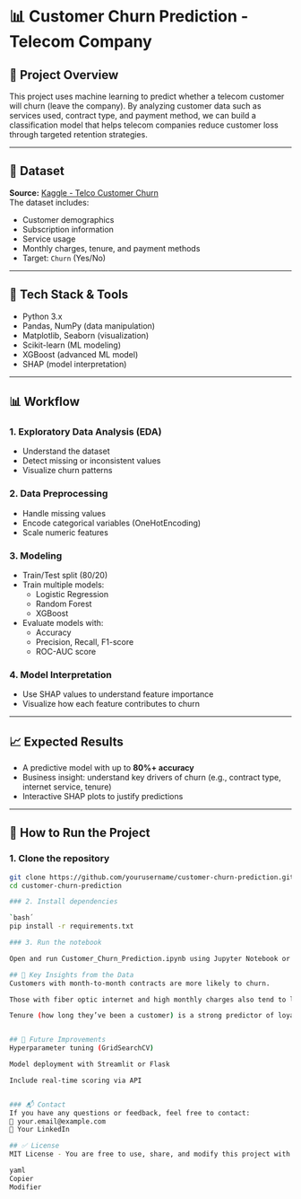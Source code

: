 # 📊 Customer Churn Prediction - Telecom Company

## 📝 Project Overview

This project uses machine learning to predict whether a telecom customer will churn (leave the company). By analyzing customer data such as services used, contract type, and payment method, we can build a classification model that helps telecom companies reduce customer loss through targeted retention strategies.

---

## 📁 Dataset

**Source:** [Kaggle - Telco Customer Churn](https://www.kaggle.com/datasets/blastchar/telco-customer-churn)  
The dataset includes:
- Customer demographics
- Subscription information
- Service usage
- Monthly charges, tenure, and payment methods
- Target: `Churn` (Yes/No)

---

## 🔧 Tech Stack & Tools

- Python 3.x
- Pandas, NumPy (data manipulation)
- Matplotlib, Seaborn (visualization)
- Scikit-learn (ML modeling)
- XGBoost (advanced ML model)
- SHAP (model interpretation)

---

## 📊 Workflow

### 1. **Exploratory Data Analysis (EDA)**
- Understand the dataset
- Detect missing or inconsistent values
- Visualize churn patterns

### 2. **Data Preprocessing**
- Handle missing values
- Encode categorical variables (OneHotEncoding)
- Scale numeric features

### 3. **Modeling**
- Train/Test split (80/20)
- Train multiple models:
  - Logistic Regression
  - Random Forest
  - XGBoost
- Evaluate models with:
  - Accuracy
  - Precision, Recall, F1-score
  - ROC-AUC score

### 4. **Model Interpretation**
- Use SHAP values to understand feature importance
- Visualize how each feature contributes to churn

---

## 📈 Expected Results

- A predictive model with up to **80%+ accuracy**
- Business insight: understand key drivers of churn (e.g., contract type, internet service, tenure)
- Interactive SHAP plots to justify predictions

---

## 🚀 How to Run the Project

### 1. Clone the repository

```bash
git clone https://github.com/yourusername/customer-churn-prediction.git
cd customer-churn-prediction

### 2. Install dependencies

`bash´
pip install -r requirements.txt

### 3. Run the notebook

Open and run Customer_Churn_Prediction.ipynb using Jupyter Notebook or VS Code.

## 📌 Key Insights from the Data
Customers with month-to-month contracts are more likely to churn.

Those with fiber optic internet and high monthly charges also tend to leave more.

Tenure (how long they’ve been a customer) is a strong predictor of loyalty.


## 🧠 Future Improvements
Hyperparameter tuning (GridSearchCV)

Model deployment with Streamlit or Flask

Include real-time scoring via API


### 📬 Contact
If you have any questions or feedback, feel free to contact:
📧 your.email@example.com
🔗 Your LinkedIn

## ✅ License
MIT License - You are free to use, share, and modify this project with attribution.

yaml
Copier
Modifier


